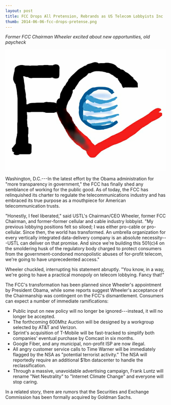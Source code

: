 ```yaml
---
layout: post
title: FCC Drops All Pretension, Rebrands as US Telecom Lobbyists Inc
thumb: 2014-06-06-fcc-drops-pretense.png
---
```


*Former FCC Chairman Wheeler excited about new opportunities, old paycheck*

![FCCizon](/assets/2014-06-06-fcc-drops-pretense.png)

Washington, D.C.---In the latest effort by the Obama administration for "more transparency in government," the FCC has finally shed any semblance of working for the public good. As of today, the FCC has relinquished its charter to regulate the telecommunications industry and has embraced its true purpose as a mouthpiece for American telecommunication trusts.

"Honestly, I feel liberated," said USTL's Chairman/CEO Wheeler, former FCC Chairman, and former-former cellular and cable industry lobbyist. "My previous lobbying positions felt so siloed; I was either pro-cable or pro-cellular. Since then, the world has transformed. An umbrella organization for every vertically integrated data-delivery company is an absolute necessity---USTL can deliver on that promise. And since we're building this 501(c)4 on the smoldering husk of the regulatory body charged to protect consumers from the government-condoned monopolistic abuses of for-profit telecom, we're going to have unprecedented access."

Wheeler chuckled, interrupting his statement abruptly. "You know, in a way, we're going to have a practical monopoly on telecom lobbying. Fancy that!"

The FCC's transformation has been planned since Wheeler's appointment by President Obama, while some reports suggest Wheeler's acceptance of the Chairmanship was contingent on the FCC's dismantlement. Consumers can expect a number of immediate ramifications:

* Public input on new policy will no longer be ignored---instead, it will no longer be accepted.
* The forthcoming 600Mhz Auction will be designed by a workgroup selected by AT&T and Verizon.
* Sprint's acquisition of T-Mobile will be fast-tracked to simplify both companies' eventual purchase by Comcast in six months. 
* Google Fiber, and any municipal, non-profit ISP are now illegal.
* All angry customer service calls to Time Warner will be immediately flagged by the NSA as "potential terrorist activity." The NSA will reportedly require an additional $1bn datacenter to handle the reclassification.
* Through a massive, unavoidable advertising campaign, Frank Luntz will rename "Net Neutrality" to "Internet Climate Change" and everyone will stop caring.

In a related story, there are rumors that the Securities and Exchange Commission has been formally acquired by Goldman Sachs.
